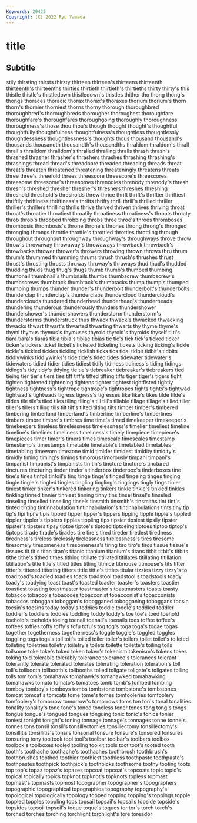 ```yaml
---
Keywords: 29422
Copyright: (C) 2022 Ryu Yamada
---
```



# title

## Subtitle
stily thirsting thirsts thirsty thirteen
thirteen's thirteens thirteenth thirteenth's thirteenths thirties thirtieth thirtieth's thirtieths thirty
thirty's this thistle thistle's thistledown thistledown's thistles thither tho thong
thong's thongs thoraces thoracic thorax thorax's thoraxes thorium thorium's thorn
thorn's thornier thorniest thorns thorny thorough thoroughbred thoroughbred's thoroughbreds thorougher
thoroughest thoroughfare thoroughfare's thoroughfares thoroughgoing thoroughly thoroughness thoroughness's those thou
thou's though thought thought's thoughtful thoughtfully thoughtfulness thoughtfulness's thoughtless thoughtlessly
thoughtlessness thoughtlessness's thoughts thous thousand thousand's thousands thousandth thousandth's thousandths
thraldom thraldom's thrall thrall's thralldom thralldom's thralled thralling thralls thrash
thrash's thrashed thrasher thrasher's thrashers thrashes thrashing thrashing's thrashings thread
thread's threadbare threaded threading threads threat threat's threaten threatened threatening
threateningly threatens threats three three's threefold threes threescore threescore's threescores
threesome threesome's threesomes threnodies threnody threnody's thresh thresh's threshed thresher
thresher's threshers threshes threshing threshold threshold's thresholds threw thrice thrift
thrift's thriftier thriftiest thriftily thriftiness thriftiness's thrifts thrifty thrill thrill's
thrilled thriller thriller's thrillers thrilling thrills thrive thrived thriven thrives
thriving throat throat's throatier throatiest throatily throatiness throatiness's throats throaty
throb throb's throbbed throbbing throbs throe throe's throes thromboses thrombosis
thrombosis's throne throne's thrones throng throng's thronged thronging throngs throttle
throttle's throttled throttles throttling through throughout throughput throughway throughway's throughways
throve throw throw's throwaway throwaway's throwaways throwback throwback's throwbacks thrower
thrower's throwers throwing thrown throws thru thrum thrum's thrummed thrumming
thrums thrush thrush's thrushes thrust thrust's thrusting thrusts thruway thruway's
thruways thud thud's thudded thudding thuds thug thug's thugs thumb
thumb's thumbed thumbing thumbnail thumbnail's thumbnails thumbs thumbscrew thumbscrew's thumbscrews
thumbtack thumbtack's thumbtacks thump thump's thumped thumping thumps thunder thunder's
thunderbolt thunderbolt's thunderbolts thunderclap thunderclap's thunderclaps thundercloud thundercloud's thunderclouds thundered
thunderhead thunderhead's thunderheads thundering thunderous thunderously thunders thundershower thundershower's thundershowers
thunderstorm thunderstorm's thunderstorms thunderstruck thus thwack thwack's thwacked thwacking thwacks
thwart thwart's thwarted thwarting thwarts thy thyme thyme's thymi thymus
thymus's thymuses thyroid thyroid's thyroids thyself ti ti's tiara tiara's
tiaras tibia tibia's tibiae tibias tic tic's tick tick's ticked
ticker ticker's tickers ticket ticket's ticketed ticketing tickets ticking ticking's
tickle tickle's tickled tickles tickling ticklish ticks tics tidal tidbit
tidbit's tidbits tiddlywinks tiddlywinks's tide tide's tided tides tidewater tidewater's
tidewaters tidied tidier tidies tidiest tidily tidiness tidiness's tiding tidings
tidings's tidy tidy's tidying tie tie's tiebreaker tiebreaker's tiebreakers tied
tieing tier tier's tiers ties tiff tiff's tiffed tiffing tiffs
tiger tiger's tigers tight tighten tightened tightening tightens tighter tightest
tightfisted tightly tightness tightness's tightrope tightrope's tightropes tights tights's tightwad
tightwad's tightwads tigress tigress's tigresses tike tike's tikes tilde tilde's
tildes tile tile's tiled tiles tiling tiling's till till's tillable
tillage tillage's tilled tiller tiller's tillers tilling tills tilt tilt's
tilted tilting tilts timber timber's timbered timbering timberland timberland's timberline
timberline's timberlines timbers timbre timbre's timbres time time's timed timekeeper
timekeeper's timekeepers timeless timelessness timelessness's timelier timeliest timeline timeline's timelines
timeliness timeliness's timely timepiece timepiece's timepieces timer timer's timers times
timescale timescales timestamp timestamp's timestamps timetable timetable's timetabled timetables timetabling
timeworn timezone timid timider timidest timidity timidity's timidly timing timing's
timings timorous timorously timpani timpani's timpanist timpanist's timpanists tin tin's
tincture tincture's tinctured tinctures tincturing tinder tinder's tinderbox tinderbox's tinderboxes
tine tine's tines tinfoil tinfoil's ting tinge tinge's tinged tingeing
tinges tinging tingle tingle's tingled tingles tingling tingling's tinglings tingly
tings tinier tiniest tinker tinker's tinkered tinkering tinkers tinkle tinkle's
tinkled tinkles tinkling tinned tinnier tinniest tinning tinny tins tinsel
tinsel's tinseled tinseling tinselled tinselling tinsels tinsmith tinsmith's tinsmiths tint
tint's tinted tinting tintinnabulation tintinnabulation's tintinnabulations tints tiny tip tip's
tipi tipi's tipis tipped tipper tipper's tippers tipping tipple tipple's
tippled tippler tippler's tipplers tipples tippling tips tipsier tipsiest tipsily
tipster tipster's tipsters tipsy tiptoe tiptoe's tiptoed tiptoeing tiptoes tiptop
tiptop's tiptops tirade tirade's tirades tire tire's tired tireder tiredest
tiredness tiredness's tireless tirelessly tirelessness tirelessness's tires tiresome tiresomely tiresomeness
tiresomeness's tiring tiro tiro's tiros tissue tissue's tissues tit tit's
titan titan's titanic titanium titanium's titans titbit titbit's titbits tithe
tithe's tithed tithes tithing titillate titillated titillates titillating titillation titillation's
title title's titled titles titling titmice titmouse titmouse's tits titter
titter's tittered tittering titters tittle tittle's tittles titular tizzies tizzy
tizzy's to toad toad's toadied toadies toads toadstool toadstool's toadstools
toady toady's toadying toast toast's toasted toaster toaster's toasters toastier
toastiest toasting toastmaster toastmaster's toastmasters toasts toasty tobacco tobacco's tobaccoes
tobacconist tobacconist's tobacconists tobaccos toboggan toboggan's tobogganed tobogganing toboggans tocsin
tocsin's tocsins today today's toddies toddle toddle's toddled toddler toddler's
toddlers toddles toddling toddy toddy's toe toe's toed toehold toehold's
toeholds toeing toenail toenail's toenails toes toffee toffee's toffees toffies
toffy toffy's tofu tofu's tog tog's toga toga's togae togas
together togetherness togetherness's toggle toggle's toggled toggles toggling togs togs's
toil toil's toiled toiler toiler's toilers toilet toilet's toileted toileting
toiletries toiletry toiletry's toilets toilette toilette's toiling toils toilsome toke
toke's toked token token's tokenism tokenism's tokens tokes toking told
tolerable tolerably tolerance tolerance's tolerances tolerant tolerantly tolerate tolerated tolerates
tolerating toleration toleration's toll toll's tollbooth tollbooth's tollbooths tolled tollgate
tollgate's tollgates tolling tolls tom tom's tomahawk tomahawk's tomahawked tomahawking
tomahawks tomato tomato's tomatoes tomb tomb's tombed tombing tomboy tomboy's
tomboys tombs tombstone tombstone's tombstones tomcat tomcat's tomcats tome tome's
tomes tomfooleries tomfoolery tomfoolery's tomorrow tomorrow's tomorrows toms ton ton's
tonal tonalities tonality tonality's tone tone's toned toneless toner tones
tong tong's tongs tongue tongue's tongued tongues tonguing tonic tonic's
tonics tonier toniest tonight tonight's toning tonnage tonnage's tonnages tonne
tonne's tonnes tons tonsil tonsil's tonsillectomies tonsillectomy tonsillectomy's tonsillitis tonsillitis's
tonsils tonsorial tonsure tonsure's tonsured tonsures tonsuring tony too took
tool tool's toolbar toolbar's toolbars toolbox toolbox's toolboxes tooled tooling
toolkit tools toot toot's tooted tooth tooth's toothache toothache's toothaches
toothbrush toothbrush's toothbrushes toothed toothier toothiest toothless toothpaste toothpaste's toothpastes
toothpick toothpick's toothpicks toothsome toothy tooting toots top top's topaz
topaz's topazes topcoat topcoat's topcoats topic topic's topical topically topics
topknot topknot's topknots topless topmast topmast's topmasts topmost topographer topographer's
topographers topographic topographical topographies topography topography's topological topologically topology topped
topping topping's toppings topple toppled topples toppling tops topsail topsail's
topsails topside topside's topsides topsoil topsoil's toque toque's toques tor
tor's torch torch's torched torches torching torchlight torchlight's tore toreador
